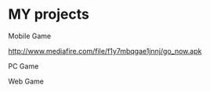 # MY projects

Mobile Game 

http://www.mediafire.com/file/f1y7mbqgae1jnnj/go_now.apk

PC Game 

Web Game

